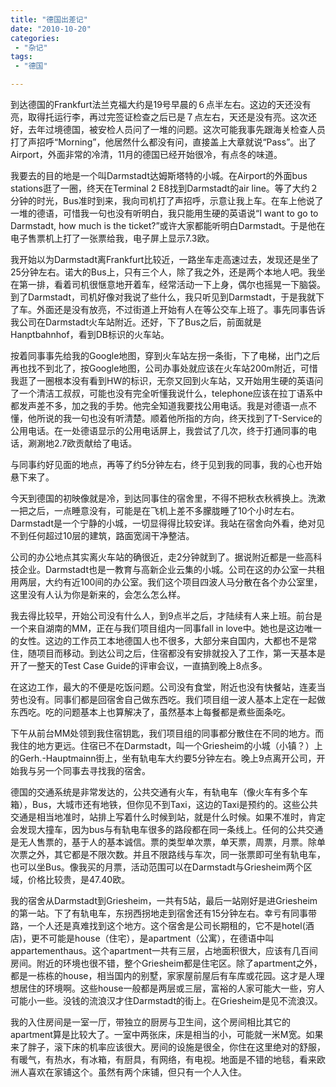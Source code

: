 ```yaml
---
title: "德国出差记"
date: "2010-10-20"
categories:
 - "杂记"
tags:
 - "德国"

---
```


到达德国的Frankfurt法兰克福大约是19号早晨的６点半左右。这边的天还没有亮，取得托运行李，再过完签证检查之后已是７点左右，天还是没有亮。这次还好，去年过境德国，被安检人员问了一堆的问题。这次可能我事先跟海关检查人员打了声招呼“Morning”，他居然什么都没有问，直接盖上大章就说“Pass”。出了Airport，外面非常的冷清，11月的德国已经开始很冷，有点冬的味道。

我要去的目的地是一个叫Darmstadt达姆斯塔特的小城。在Airport的外面bus stations逛了一圈，终天在Terminal 2 E8找到Darmstadt的air line。等了大约２分钟的时光，Bus准时到来，我向司机打了声招呼，示意让我上车。在车上他说了一堆的德语，可惜我一句也没有听明白，我只能用生硬的英语说“I want to go to Darmstadt, how much is the ticket?”或许大家都能听明白Darmstadt。于是他在电子售票机上打了一张票给我，电子屏上显示7.3欧。

我开始以为Darmstadt离Frankfurt比较近，一路坐车走高速过去，发现还是坐了25分钟左右。诺大的Bus上，只有三个人，除了我之外，还是两个本地人吧。我坐在第一排，看着司机很惬意地开着车，经常活动一下上身，偶尔也摇晃一下脑袋。到了Darmstadt，司机好像对我说了些什么，我只听见到Darmstadt，于是我就下了车。外面还是没有放亮，不过街道上开始有人在等公交车上班了。事先同事告诉我公司在Darmstadt火车站附近。还好，下了Bus之后，前面就是Hanptbahnhof，看到DB标识的火车站。

按着同事事先给我的Google地图，穿到火车站左拐一条街，下了电梯，出门之后再也找不到北了，按Google地图，公司办事处就应该在火车站200m附近，可惜我逛了一圈根本没有看到HW的标识，无奈又回到火车站，又开始用生硬的英语问了一个清洁工叔叔，可能也没有完全听懂我说什么，telephone应该在拉丁语系中都发声差不多，加之我的手势。他完全知道我要找公用电话。我是对德语一点不懂，他所说的我一句也没有听清楚。顺着他所指的方向，终天找到了T-Service的公用电话。在一处德语显示的公用电话屏上，我尝试了几次，终于打通同事的电话，涮涮地2.7欧贡献给了电话。

与同事约好见面的地点，再等了约5分钟左右，终于见到我的同事，我的心也开始悬下来了。

今天到德国的初映像就是冷，到达同事住的宿舍里，不得不把秋衣秋裤换上。洗漱一把之后，一点睡意没有，可能是在飞机上差不多朦胧睡了10个小时左右。Darmstadt是一个宁静的小城，一切显得得比较安详。我站在宿舍向外看，绝对见不到任何超过10层的建筑，路面宽阔干净整洁。

公司的办公地点其实离火车站的确很近，走2分钟就到了。据说附近都是一些高科技企业。Darmstadt也是一教育与高新企业云集的小城。公司在这的办公室一共租用两层，大约有近100间的办公室。我们这个项目四波人马分散在各个办公室里，这里没有人认为你是新来的，会怎么怎么样。

我去得比较早，开始公司没有什么人，到9点半之后，才陆续有人来上班。前台是一个来自湖南的MM，正在与我们项目组内一同事fall in love中。她也是这边唯一的女性。这边的工作员工本地德国人也不很多，大部分来自国内，大都也不是常住，随项目而移动。到达公司之后，住宿都没有安排就投入了工作，第一天基本是开了一整天的Test Case Guide的评审会议，一直搞到晚上8点多。

在这边工作，最大的不便是吃饭问题。公司没有食堂，附近也没有快餐站，连麦当劳也没有。同事们都是回宿舍自己做东西吃。我们项目组一波人基本上定在一起做东西吃。吃的问题基本上也算解决了，虽然基本上每餐都是煮些面条吃。

下午从前台MM处领到我住宿钥匙，我们项目组的同事都分散住在不同的地方。而我住的地方更远。住宿已不在Darmstadt，叫一个Griesheim的小城（小镇？）上的Gerh.-Hauptmainn街上，坐有轨电车大约要5分钟左右。晚上9点离开公司，开始我与另一个同事去寻找我的宿舍。

德国的交通系统是非常发达的，公共交通有火车，有轨电车（像火车有多个车箱），Bus，大城市还有地铁，但你见不到Taxi，这边的Taxi是预约的。这些公共交通是相当地准时，站排上写着什么时候到站，就是什么时候。如果不准时，肯定会发现大撞车，因为bus与有轨电车很多的路段都在同一条线上。任何的公共交通是无人售票的，基于人的基本诚信。票的类型单次票，单天票，周票，月票。除单次票之外，其它都是不限次数。并且不限路线与车次，同一张票即可坐有轨电车，也可以坐Bus。像我买的月票，活动范围可以在Darmstadt与Griesheim两个区域，价格比较贵，是47.40欧。

我的宿舍从Darmstadt到Griesheim，一共有5站，最后一站刚好是进Griesheim的第一站。下了有轨电车，东拐西拐地走到宿舍还有15分钟左右。幸亏有同事带路，一个人还是真难找到这个地方。这个宿舍是公司长期租的，它不是hotel(酒店)，更不可能是house（住宅），是apartment（公寓），在德语中叫appartementhaus。这个apartment一共有三层，占地面积很大，应该有几百间房间。附近的环境也很不错，整个Griesheim都是住宅区。除了apartment之外，都是一栋栋的house，相当国内的别墅，家家屋前屋后有车库或花园。这才是人理想居住的环境啊。这些house一般都是两层或三层，富裕的人家可能大一些，穷人可能小一些。没钱的流浪汉才住Darmstadt的街上。在Griesheim是见不流浪汉。

我的入住房间是一室一厅，带独立的厨房与卫生间，这个房间相比其它的apartment算是比较大了。一室中两张床，床是相当的小，可能就一米M宽。如果来了胖子，滚下床的机率应该很大。房间的设施是很全，你住在这里绝对的舒服，有暖气，有热水，有冰箱，有厨具，有网络，有电视。地面是不错的地毯，看来欧洲人喜欢在家铺这个。虽然有两个床铺，但只有一个人入住。
